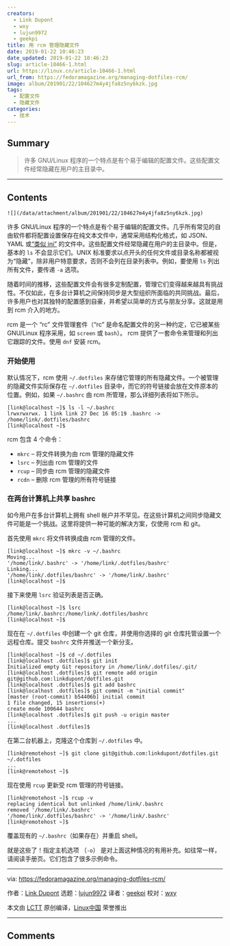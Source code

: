 ```yaml
---
creators:
  - Link Dupont
  - wxy
  - lujun9972
  - geekpi
title: 用 rcm 管理隐藏文件
date: 2019-01-22 10:46:23
date_updated: 2019-01-22 10:46:23
slug: article-10466-1.html
url: https://linux.cn/article-10466-1.html
url_from: https://fedoramagazine.org/managing-dotfiles-rcm/
image: album/201901/22/104627m4y4jfa8z5ny6kzk.jpg
tags:
  - 配置文件
  - 隐藏文件
categories:
  - 技术
---
```


## Summary

> 许多 GNU/Linux 程序的一个特点是有个易于编辑的配置文件。这些配置文件经常隐藏在用户的主目录中。

***

<!-- more -->

## Contents

`![](/data/attachment/album/201901/22/104627m4y4jfa8z5ny6kzk.jpg)`

许多 GNU/Linux 程序的一个特点是有个易于编辑的配置文件。几乎所有常见的自由软件都将配置设置保存在纯文本文件中，通常采用结构化格式，如 JSON、YAML 或[“类似 ini”](https://en.wikipedia.org/wiki/INI_file) 的文件中。这些配置文件经常隐藏在用户的主目录中。但是，基本的 `ls` 不会显示它们。UNIX 标准要求以点开头的任何文件或目录名称都被视为“隐藏”，除非用户特意要求，否则不会列在目录列表中。例如，要使用 `ls` 列出所有文件，要传递 `-a` 选项。

随着时间的推移，这些配置文件会有很多定制配置，管理它们变得越来越具有挑战性。不仅如此，在多台计算机之间保持同步是大型组织所面临的共同挑战。最后，许多用户也对其独特的配置感到自豪，并希望以简单的方式与朋友分享。这就是用到 rcm 介入的地方。

rcm 是一个 “rc” 文件管理套件（“rc” 是命名配置文件的另一种约定，它已被某些 GNU/Linux 程序采用，如 `screen` 或 `bash`）。 rcm 提供了一套命令来管理和列出它跟踪的文件。使用 `dnf` 安装 rcm。

### 开始使用

默认情况下，rcm 使用 `~/.dotfiles` 来存储它管理的所有隐藏文件。一个被管理的隐藏文件实际保存在 `~/.dotfiles` 目录中，而它的符号链接会放在文件原本的位置。例如，如果 `~/.bashrc` 由 rcm 所管理，那么详细列表将如下所示。

```shell
[link@localhost ~]$ ls -l ~/.bashrc
lrwxrwxrwx. 1 link link 27 Dec 16 05:19 .bashrc -> /home/link/.dotfiles/bashrc
[link@localhost ~]$
```

rcm 包含 4 个命令：

* `mkrc` – 将文件转换为由 rcm 管理的隐藏文件
* `lsrc` – 列出由 rcm 管理的文件
* `rcup` – 同步由 rcm 管理的隐藏文件
* `rcdn` – 删除 rcm 管理的所有符号链接

### 在两台计算机上共享 bashrc

如今用户在多台计算机上拥有 shell 帐户并不罕见。在这些计算机之间同步隐藏文件可能是一个挑战。这里将提供一种可能的解决方案，仅使用 rcm 和 git。

首先使用 `mkrc` 将文件转换成由 rcm 管理的文件。

```shell
[link@localhost ~]$ mkrc -v ~/.bashrc
Moving...
'/home/link/.bashrc' -> '/home/link/.dotfiles/bashrc'
Linking...
'/home/link/.dotfiles/bashrc' -> '/home/link/.bashrc'
[link@localhost ~]$
```

接下来使用 `lsrc` 验证列表是否正确。

```shell
[link@localhost ~]$ lsrc
/home/link/.bashrc:/home/link/.dotfiles/bashrc
[link@localhost ~]$
```

现在在 `~/.dotfiles` 中创建一个 git 仓库，并使用你选择的 git 仓库托管设置一个远程仓库。提交 `bashrc` 文件并推送一个新分支。

```shell
[link@localhost ~]$ cd ~/.dotfiles
[link@localhost .dotfiles]$ git init
Initialized empty Git repository in /home/link/.dotfiles/.git/
[link@localhost .dotfiles]$ git remote add origin git@github.com:linkdupont/dotfiles.git
[link@localhost .dotfiles]$ git add bashrc
[link@localhost .dotfiles]$ git commit -m "initial commit"
[master (root-commit) b54406b] initial commit
1 file changed, 15 insertions(+)
create mode 100644 bashrc
[link@localhost .dotfiles]$ git push -u origin master
...
[link@localhost .dotfiles]$
```

在第二台机器上，克隆这个仓库到 `~/.dotfiles` 中。

```shell
[link@remotehost ~]$ git clone git@github.com:linkdupont/dotfiles.git ~/.dotfiles
...
[link@remotehost ~]$
```

现在使用 `rcup` 更新受 rcm 管理的符号链接。

```shell
[link@remotehost ~]$ rcup -v
replacing identical but unlinked /home/link/.bashrc
removed '/home/link/.bashrc'
'/home/link/.dotfiles/bashrc' -> '/home/link/.bashrc'
[link@remotehost ~]$
```

覆盖现有的 `~/.bashrc`（如果存在）并重启 shell。

就是这些了！指定主机选项 （`-o`） 是对上面这种情况的有用补充。如往常一样，请阅读手册页。它们包含了很多示例命令。

---

via: <https://fedoramagazine.org/managing-dotfiles-rcm/>

作者：[Link Dupont](https://fedoramagazine.org/author/linkdupont/) 选题：[lujun9972](https://github.com/lujun9972) 译者：[geekpi](https://github.com/geekpi) 校对：[wxy](https://github.com/wxy)

本文由 [LCTT](https://github.com/LCTT/TranslateProject) 原创编译，[Linux中国](https://linux.cn/) 荣誉推出

***

## Comments
